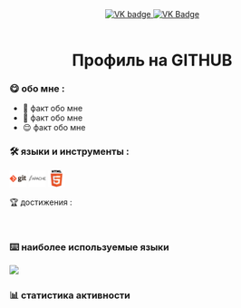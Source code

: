<div id="badges" align ="center">
  <a href= "https://vk.com/umadethis">
    <img src = "https://img.shields.io/badge/VK-blue?style=for-the-badge&logo=VK&logoColor=white" alt="VK badge"/> 
  </a>

  <a href= "https://mail.google.com/mail/u/1/#inbox"> 
     <img src = "https://img.shields.io/badge/EMAIL-red?style=for-the-badge&logo=Gmail&logoColor=white" alt="VK Badge"/>
  </a>
</div>

<div id="viewprof" align="center" >
  <img src="https://komarev.com/ghpvc/?username=umadethis&style=flat-square&color=blue" alt=""/>
</div>

<div id="heythere" align="center">
<h1> Профиль на GITHUB </h1>
</div>

### :yum: обо мне : 

- :zany_face: факт обо мне 
- :thinking: факт обо мне 
- :relieved: факт обо мне

### 🛠️ языки и инструменты :

<div>
  <img src="https://github.com/devicons/devicon/blob/master/icons/git/git-original-wordmark.svg" width="30" height="30"/>
  <img src="https://github.com/devicons/devicon/blob/master/icons/apache/apache-line-wordmark.svg" width="30" height="30"/>
  <img src="https://github.com/devicons/devicon/blob/master/icons/html5/html5-original-wordmark.svg" width="30" height="30"/>
</div>

🏆 достижения :
<div>
  <img src="https://github-profile-trophy.vercel.app/?username=umadethis" alt=""/>  
</div>

### ⌨️ наиболее используемые языки 
<div>
  <img src="https://github-readme-stats.vercel.app/api/top-langs/?username=umadethis" alt""/>
</div>

### 📊 статистика активности

<div>
  <img src="https://github-readme-activity-graph.vercel.app/graph?username=umadethis&theme=xcode" alt=""/>
</div>





